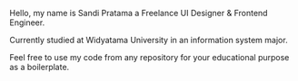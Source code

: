 Hello, my name is Sandi Pratama a Freelance UI Designer & Frontend Engineer.

Currently studied at Widyatama University in an information system major.

Feel free to use my code from any repository for your educational purpose as a boilerplate.

